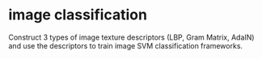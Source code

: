 # image classification
Construct 3 types of image texture descriptors (LBP, Gram Matrix, AdaIN) and use the descriptors to train image
SVM classification frameworks.
